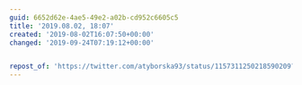 ```yaml
---
guid: 6652d62e-4ae5-49e2-a02b-cd952c6605c5
title: '2019.08.02, 18:07'
created: '2019-08-02T16:07:50+00:00'
changed: '2019-09-24T07:19:12+00:00'


repost_of: 'https://twitter.com/atyborska93/status/1157311250218590209?s=19'
---
```


